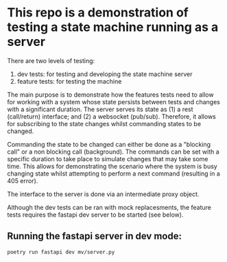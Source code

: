 # This repo is a demonstration of testing a state machine running as a server

There are two levels of testing:
1. dev tests: for testing and developing the state machine server
2. feature tests: for testing the machine

The main purpose is to demonstrate how the features tests need to allow for working with a system whose state persists between tests and changes with a significant duration. The server serves its state as (1) a rest (call/return) interface; and (2) a websocket (pub/sub). Therefore, it allows for subscribing to the state changes whilst commanding states to be changed.

Commanding the state to be changed can either be done as a "blocking call" or a non blocking call (background). The commands can be set with a specific duration to take place to simulate changes that may take some time. This allows for demonstrating the scenario where the system is busy changing state whilst attempting to perform a next command (resulting in a 405 error).

The interface to the server is done via an intermediate proxy object.

Although the dev tests can be ran with mock replacesments, the feature tests requires the fastapi dev server to be started (see below).

## Running the fastapi server in dev mode:

```
poetry run fastapi dev mv/server.py
```

